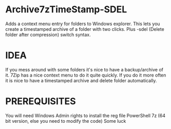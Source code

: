 # Archive7zTimeStamp-SDEL
Adds a context menu entry for folders to Windows explorer. 
This lets you create a timestamped archive of a folder with two clicks.
Plus -sdel (Delete folder after compression) switch syntax.

# IDEA
If you mess around with some folders it's nice to have a backup/archive of it. 
7Zip has a nice context menu to do it quite quickly. 
If you do it more often it is nice to have a timestamped archive and delete folder automatically.

# PREREQUISITES
You will need
  Windows
  Admin rights to install the reg file
  PowerShell
  7z (64 bit version, else you need to modify the code)
  Some luck
